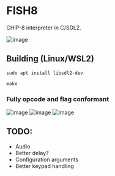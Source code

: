 # FISH8
CHIP-8 interpreter in C/SDL2.

![image](https://github.com/MutantAura/FISH8/assets/44103205/af7e48b6-173a-4a0d-9a56-14b49278aff0)

## Building (Linux/WSL2)
`sudo apt install libsdl2-dev`

`make`

### Fully opcode and flag conformant
![image](https://github.com/MutantAura/FISH8/assets/44103205/b78dbba6-3acb-4e04-91ef-2dc8a1ae33af)
![image](https://github.com/MutantAura/FISH8/assets/44103205/8bed535c-180e-49cc-9b4d-8f8e97519598)
![image](https://github.com/MutantAura/FISH8/assets/44103205/5a6b0362-c72d-4d6d-87cc-dbc474d9f9df)

## TODO:
- Audio
- Better delay?
- Configuration arguments
- Better keypad handling

